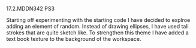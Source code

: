 17.2.MDDN342 PS3

Starting off experimenting with the starting code I have decided to explroe adding an element of random. Instead of drawing ellipses, I have used tall strokes that are quite sketch like. To strengthen this theme I have added a text book texture to the background of the workspace. 
